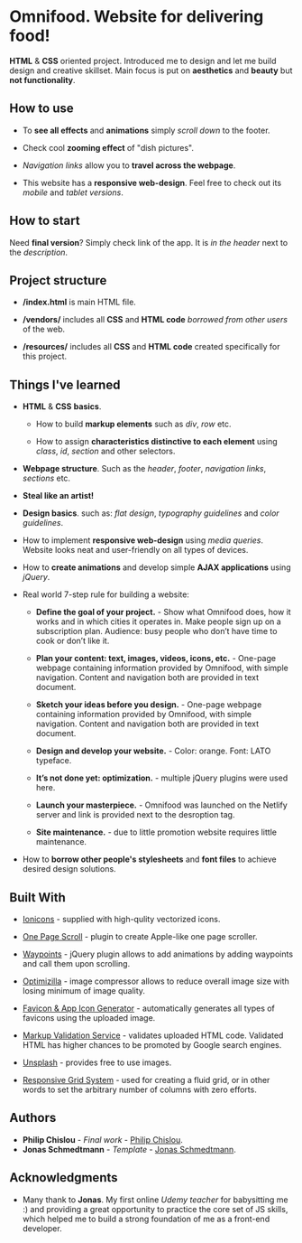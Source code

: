 # Omnifood. Website for delivering food!

**HTML** & **CSS** oriented project. Introduced me to design and let me build design and creative skillset. Main focus is put on **aesthetics** and **beauty** but **not functionality**.

## How to use

* To **see all effects** and **animations** simply *scroll down* to the footer. 

* Check cool **zooming effect** of "dish pictures".

* *Navigation links* allow you to **travel across the webpage**. 

* This website has a **responsive web-design**. Feel free to check out its *mobile* and *tablet versions*.

## How to start

Need **final version**? Simply check link of the app. It is *in the header* next to the *description*. 

## Project structure

* **/index.html** is main HTML file. 

* **/vendors/** includes all **CSS** and **HTML code** *borrowed from other users* of the web.

* **/resources/** includes all **CSS** and **HTML code** created specifically for this project.


## Things I've learned 

* **HTML** & **CSS** **basics**. 

  * How to build **markup elements** such as *div*, *row* etc. 
  
  * How to assign **characteristics distinctive to each element** using *class*, *id*, *section* and other selectors. 

* **Webpage structure**. Such as the *header*, *footer*, *navigation links*, *sections* etc.

* **Steal like an artist!**

* **Design basics**. such as: *flat design*, *typography guidelines* and *color guidelines*.

* How to implement **responsive web-design** using *media queries*. Website looks neat and user-friendly on all types of devices.

* How to **create animations** and develop simple **AJAX applications** using *jQuery*.

* Real world 7-step rule for building a website:

  * **Define the goal of your project.** - Show what Omnifood does, how it works and in which cities it operates in. Make people sign up on a subscription plan. Audience: busy people who don’t have time to cook or don’t like it.
  
  * **Plan your content: text, images, videos, icons, etc.** - One-page webpage containing information provided by Omnifood, with simple navigation. Content and navigation both are provided in text document.
  
  * **Sketch your ideas before you design.** - One-page webpage containing information provided by Omnifood, with simple navigation. Content and navigation both are provided in text document.
  
  * **Design and develop your website.** - Color: orange. Font: LATO typeface.
  
  * **It’s not done yet: optimization.** - multiple jQuery plugins were used here. 
  
  * **Launch your masterpiece.** - Omnifood was launched on the Netlify server and link is provided next to the desroption tag.
  
  * **Site maintenance.** - due to little promotion website requires little maintenance. 
  
 * How to **borrow other people's stylesheets** and **font files** to achieve desired design solutions.    
 
 ## Built With

* [Ionicons](https://ionicons.com/) - supplied with high-qulity vectorized icons.

* [One Page Scroll](http://peachananr.github.io/onepage-scroll/Demo/demo.html) - plugin to create Apple-like one page scroller.

* [Waypoints](http://imakewebthings.com/waypoints/) - jQuery plugin allows to add animations by adding waypoints and call them upon scrolling.

* [Optimizilla](https://imagecompressor.com/) - image compressor allows to reduce overall image size with losing minimum of image quality.

* [Favicon & App Icon Generator](https://www.favicon-generator.org/) - automatically generates all types of favicons using the uploaded image.

* [Markup Validation Service](https://validator.w3.org/) - validates uploaded HTML code. Validated HTML has higher chances to be promoted by Google search engines.

* [Unsplash](https://unsplash.com/) - provides free to use images.

* [Responsive Grid System](http://www.responsivegridsystem.com/) - used for creating a fluid grid, or in other words to set the arbitrary number of columns with zero efforts.



## Authors

* **Philip Chislou** - *Final work* - [Philip Chislou](https://github.com/h1l1ch).
* **Jonas Schmedtmann** - *Template* - [Jonas Schmedtmann](https://github.com/jonasschmedtmann).



## Acknowledgments

* Many thank to **Jonas**. My first online *Udemy teacher* for babysitting me :) and providing a great opportunity to practice the core set of JS skills, which helped me to build a strong foundation of me as a front-end developer. 

